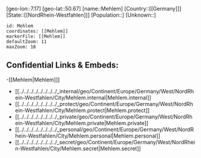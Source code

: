 ﻿---
location: [50.67,7.17]
mapzoom: [7,12] 
mapmarker: city 
type: City
tags:
- geo/City


SpocWebEntityId: 32378
isDeleted: false
confidential: public

---
[geo-lon::7.17]
[geo-lat::50.67]
[name::Mehlem]
[Country::[[Germany]]]
[State::[[NordRhein-Westfahlen]]]
[Population::]
[Unknown::]


```leaflet
id: Mehlem
coordinates: [[Mehlem]]
markerFile: [[Mehlem]]
defaultZoom: 11 
maxZoom: 18
```


## Confidential Links & Embeds: 
-[[Mehlem|Mehlem]]] 
- [[../../../../../../../../_internal/geo/Continent/Europe/Germany/West/NordRhein-Westfahlen/City/Mehlem.internal|Mehlem.internal]] 
- [[../../../../../../../../_protect/geo/Continent/Europe/Germany/West/NordRhein-Westfahlen/City/Mehlem.protect|Mehlem.protect]] 
- [[../../../../../../../../_private/geo/Continent/Europe/Germany/West/NordRhein-Westfahlen/City/Mehlem.private|Mehlem.private]] 
- [[../../../../../../../../_personal/geo/Continent/Europe/Germany/West/NordRhein-Westfahlen/City/Mehlem.personal|Mehlem.personal]] 
- [[../../../../../../../../_secret/geo/Continent/Europe/Germany/West/NordRhein-Westfahlen/City/Mehlem.secret|Mehlem.secret]] 
